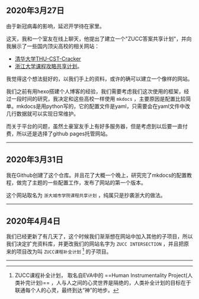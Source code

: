 ## 2020年3月27日

由于新冠病毒的影响，延迟开学待在家里。

这天，我和一个室友在线上聊天，他提出了建立一个"ZUCC答案共享计划"，并向我展示了一些国内顶尖高校的相关网站：

- [清华大学THU-CST-Cracker](https://rekcarc-tsc-uht.readthedocs.io/en/latest/)
- [浙江大学课程攻略共享计划](https://qsctech.github.io/zju-icicles/)。

我觉得这个想法挺好的，以我们手上的资料，或许的确可以建立一个像样的网站。

我们之前有用hexo搭建个人博客的经验，我们需要考虑我们这次使用的框架，经过一段时间的研究，我决定和这些高校一样使用 `mkdocs` ，主要原因是配置比较简单。mkdocs是用python写的，它的配置文件是yaml，只需要会在yaml文件中改几行数据就可以实现日常维护。

而关于平台的问题，虽然土豪室友手上有好多服务器，但是考虑到以后要一直付费，所以还是选择了github pages托管网站。

---

## 2020年3月31日

我在Github创建了这个仓库。并且花了大概一个晚上，研究完了mkdocs的配置教程，做完了主题的一些配置工作，发布了网站的第一个版本。

这个网站取名为 `浙大城市学院课程共享计划` ，纯属只是抄袭浙大的做法。

---

## 2020年4月4日

我们已经更新了有几天了，这个时候我们渐渐想在网站中加入其他的子项目，所以我们决定扩充资料库，并更改我们的网站名字为 `ZUCC INTERSECTION` ，并且把原来的项目改为叫 `ZUCC课程补全计划` [^1] 的子项目。

---

[^1]: ZUCC课程补全计划， 取名自EVA中的 ==Human Instrumentality Project(人类补完计划)== ，人与人之间的心灵世界是隔绝的，人类补全计划的目标在于联通每个人的心灵，最终到达“神”的地步。